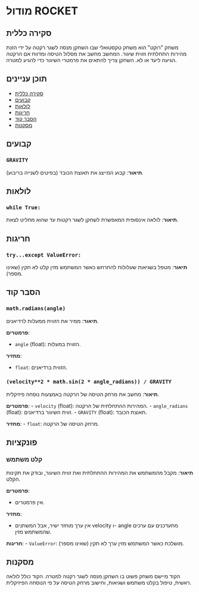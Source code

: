# מודול ROCKET

## סקירה כללית

משחק "רוקט" הוא משחק טקסטואלי שבו השחקן מנסה לשגר רקטה על ידי הזנת מהירות התחלתית וזווית שיגור. המחשב מחשב את מסלול הטיסה ומדווח אם הרקטה הגיעה ליעד או לא. השחקן צריך להתאים את פרמטרי השיגור כדי להגיע למטרה.

## תוכן עניינים

- [סקירה כללית](#סקירה-כללית)
- [קבועים](#קבועים)
- [לולאות](#לולאות)
- [חריגות](#חריגות)
- [הסבר קוד](#הסבר-קוד)
- [מסקנות](#מסקנות)

## קבועים

### `GRAVITY`

**תיאור**: קבוע המייצג את תאוצת הכובד (בפיטים לשנייה בריבוע).

## לולאות

### `while True:`

**תיאור**: לולאה אינסופית המאפשרת לשחקן לשגר רקטות עד שהוא מחליט לצאת.

## חריגות

### `try...except ValueError:`

**תיאור**: מטפל בשגיאות שעלולות להתרחש כאשר המשתמש מזין קלט לא תקין (שאינו מספר).

## הסבר קוד

### `math.radians(angle)`
   
**תיאור**: ממיר את הזווית ממעלות לרדיאנים.
   
   **פרמטרים**:
   - `angle` (float): הזווית במעלות.
   
  **מחזיר**:
   - `float`: הזווית ברדיאנים.

### `(velocity**2 * math.sin(2 * angle_radians)) / GRAVITY`

**תיאור**: מחשב את מרחק הטיסה של הרקטה באמצעות נוסחה פיזיקלית.

**פרמטרים**:
    - `velocity` (float): המהירות ההתחלתית של הרקטה.
    - `angle_radians` (float): זווית השיגור ברדיאנים.
    - `GRAVITY` (float): תאוצת הכובד.

**מחזיר**:
     - `float`: מרחק הטיסה של הרקטה.

## פונקציות

### קלט משתמש
**תיאור**: מקבל מהמשתמש את המהירות ההתחלתית ואת זווית השיגור, ובודק את תקינות הקלט.

   **פרמטרים**:
   - אין פרמטרים.

   **מחזיר**:
  - אין ערך מוחזר ישיר, אבל המשתנים velocity ו- angle מתעדכנים עם ערכים שהמשתמש מזין.

**חריגות**:
    - `ValueError`: מושלכת כאשר המשתמש מזין ערך לא תקין (שאינו מספר).

## מסקנות

הקוד מיישם משחק פשוט בו השחקן מנסה לשגר רקטה למטרה. הקוד כולל לולאה ראשית, טיפול בקלט משתמש ושגיאות, וחישוב מרחק הטיסה על פי הנוסחה הפיזיקלית.
